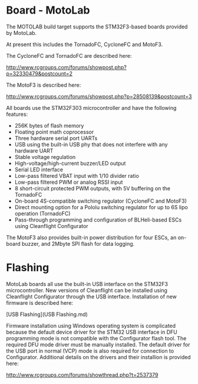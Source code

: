 # Board - MotoLab

The MOTOLAB build target supports the STM32F3-based boards provided by MotoLab.

At present this includes the TornadoFC, CycloneFC and MotoF3.

The CycloneFC and TornadoFC are described here:

http://www.rcgroups.com/forums/showpost.php?p=32330479&postcount=2

The MotoF3 is described here:

http://www.rcgroups.com/forums/showpost.php?p=28508139&postcount=3

All boards use the STM32F303 microcontroller and have the following features:

* 256K bytes of flash memory
* Floating point math coprocessor
* Three hardware serial port UARTs
* USB using the built-in USB phy that does not interfere with any hardware UART
* Stable voltage regulation
* High-voltage/high-current buzzer/LED output
* Serial LED interface
* Low-pass filtered VBAT input with 1/10 divider ratio
* Low-pass filtered PWM or analog RSSI input
* 8 short-circuit protected PWM outputs, with 5V buffering on the TornadoFC
* On-board 4S-compatible switching regulator (CycloneFC and MotoF3)
* Direct mounting option for a Pololu switching regulator for up to 6S lipo operation (TornadoFC)
* Pass-through programming and configuration of BLHeli-based ESCs using Cleanflight Configurator

The MotoF3 also provides built-in power distribution for four ESCs, an on-board buzzer, and 2Mbyte SPI flash for data logging.

# Flashing

MotoLab boards all use the built-in USB interface on the STM32F3 microcontroller. New versions of Cleanflight can be installed using Cleanflight Configurator through the USB interface. Installation of new firmware is described here:

[USB Flashing](USB Flashing.md)

Firmware installation using Windows operating system is complicated because the default device driver for the STM32 USB interface in DFU programming mode is not compatible with the Configurator flash tool. The required DFU mode driver must be manually installed. The default driver for the USB port in normal (VCP) mode is also required for connection to Configurator. Additional details on the drivers and their installion is provided here:

http://www.rcgroups.com/forums/showthread.php?t=2537379

